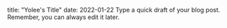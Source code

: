 title: "Yolee's Title"
date: 2022-01-22
Type a quick draft of your blog post. Remember, you can always edit it later.
